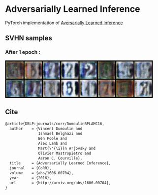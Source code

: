 # Adversarially Learned Inference
PyTorch implementation of [Aversarially Learned Inference](https://arxiv.org/abs/1606.00704)

## SVHN samples
### After 1 epoch : 
<img src="https://github.com/9310gaurav/ali-pytorch/blob/master/saved_images_svhn/fake_0.png" width="480">

## Cite
```
@article{DBLP:journals/corr/DumoulinBPLAMC16,
  author    = {Vincent Dumoulin and
               Ishmael Belghazi and
               Ben Poole and
               Alex Lamb and
               Mart{\'{\i}}n Arjovsky and
               Olivier Mastropietro and
               Aaron C. Courville},
  title     = {Adversarially Learned Inference},
  journal   = {CoRR},
  volume    = {abs/1606.00704},
  year      = {2016},
  url       = {http://arxiv.org/abs/1606.00704},
}
```
